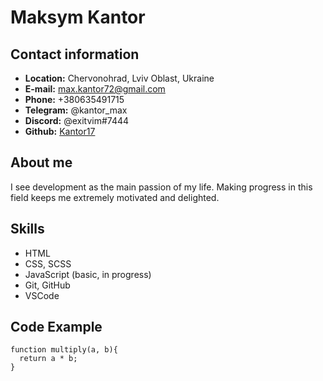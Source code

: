 # Maksym Kantor
## Contact information
- **Location:** Chervonohrad, Lviv Oblast, Ukraine
- **E-mail:** max.kantor72@gmail.com
- **Phone:** +380635491715
- **Telegram:** @kantor_max
- **Discord:** @exitvim#7444
- **Github:** [Kantor17](https://github.com/Kantor17)
## About me
I see development as the main passion of my life. Making progress in this field keeps me extremely motivated and delighted.
## Skills 
- HTML
- CSS, SCSS
- JavaScript (basic, in progress)
- Git, GitHub
- VSCode
## Code Example
```
function multiply(a, b){
  return a * b;
}
```
